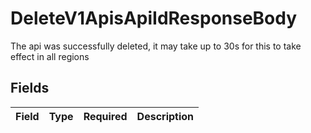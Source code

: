 # DeleteV1ApisApiIdResponseBody

The api was successfully deleted, it may take up to 30s for this to take effect in all regions


## Fields

| Field       | Type        | Required    | Description |
| ----------- | ----------- | ----------- | ----------- |